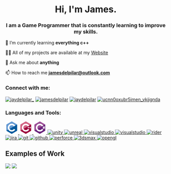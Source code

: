 <h1 align="center">Hi, I'm James.</h1>
<h3 align="center">I am a Game Programmer that is constantly learning to improve my skills.</h3>

 🌱 I’m currently learning **everything c++**

 👨‍💻 All of my projects are available at my [Website](https://jamesdelpilar.com/)

 💬 Ask me about **anything**

 📫 How to reach me **jamesdelpilar@outlook.com**

<h3 align="left">Connect with me:</h3>
<p align="left">
<a href="https://twitter.com/jaydelpilar_" target="blank"><img align="center" src="https://raw.githubusercontent.com/rahuldkjain/github-profile-readme-generator/master/src/images/icons/Social/twitter.svg" alt="jaydelpilar_" height="30" width="40" /></a>
<a href="https://linkedin.com/in/jamesdelpilar" target="blank"><img align="center" src="https://raw.githubusercontent.com/rahuldkjain/github-profile-readme-generator/master/src/images/icons/Social/linked-in-alt.svg" alt="jamesdelpilar" height="30" width="40" /></a>
<a href="https://instagram.com/jaydelpilar" target="blank"><img align="center" src="https://raw.githubusercontent.com/rahuldkjain/github-profile-readme-generator/master/src/images/icons/Social/instagram.svg" alt="jaydelpilar" height="30" width="40" /></a>
<a href="https://www.youtube.com/c/ucnn0oxubr5imen_vkjjgnda" target="blank"><img align="center" src="https://raw.githubusercontent.com/rahuldkjain/github-profile-readme-generator/master/src/images/icons/Social/youtube.svg" alt="ucnn0oxubr5imen_vkjjgnda" height="30" width="40" /></a>
</p>

<h3 align="left">Languages and Tools:</h3>
<p align="left"> <a href="https://www.cprogramming.com/" target="_blank" rel="noreferrer"> <img src="https://raw.githubusercontent.com/devicons/devicon/master/icons/c/c-original.svg" alt="c" width="40" height="40"/> </a> <a href="https://www.w3schools.com/cpp/" target="_blank" rel="noreferrer"> <img src="https://raw.githubusercontent.com/devicons/devicon/master/icons/cplusplus/cplusplus-original.svg" alt="cplusplus" width="40" height="40"/> </a> <a href="https://www.w3schools.com/cs/" target="_blank" rel="noreferrer"> <img src="https://raw.githubusercontent.com/devicons/devicon/master/icons/csharp/csharp-original.svg" alt="csharp" width="40" height="40"/> <a href="https://unity.com/" target="_blank" rel="noreferrer"> <img src="https://www.vectorlogo.zone/logos/unity3d/unity3d-icon.svg" alt="unity" width="40" height="40"/> 
</a> <a href="https://unrealengine.com/" target="_blank" rel="noreferrer"> <img src="https://raw.githubusercontent.com/kenangundogan/fontisto/036b7eca71aab1bef8e6a0518f7329f13ed62f6b/icons/svg/brand/unreal-engine.svg" alt="unreal" width="40" height="40"/> 
</a> <a href="https://visualstudio.microsoft.com/" target="_blank" rel="noreferrer"> <img src="https://visualstudio.microsoft.com/wp-content/uploads/2019/09/vs-code-responsive-01-1.png" alt="visualstudio" width="40" height="40"/> </a>
 </a> <a href="https://visualstudio.microsoft.com/" target="_blank" rel="noreferrer"> <img src="https://visualstudio.microsoft.com/wp-content/uploads/2021/10/Product-Icon.svg" alt="visualstudio" width="40" height="40"/>
</a> <a href="https://www.jetbrains.com/rider/" target="_blank" rel="noreferrer"> <img src="https://codeopinion.com/wp-content/uploads/2017/08/logo.png" alt="rider" width="40" height="40"/> 
</a> <a href="https://www.atlassian.com/software/jira" target="_blank" rel="noreferrer"> <img src="https://www.vectorlogo.zone/logos/atlassian_jira/atlassian_jira-icon.svg" alt="jira" width="40" height="40"/> </a> 
</a> <a href="https://git-scm.com/" target="_blank" rel="noreferrer"> <img src="https://www.vectorlogo.zone/logos/git-scm/git-scm-icon.svg" alt="git" width="40" height="40"/>
</a> <a href="https://github.com/" target="_blank" rel="noreferrer"> <img src="https://www.vectorlogo.zone/logos/github/github-icon.svg" alt="github" width="40" height="40"/> 
</a> <a href="https://www.perforce.com/" target="_blank" rel="noreferrer"> <img src="https://img.informer.com/icons_mac/png/128/437/437456.png" alt="perforce" width="40" height="40"/> 
</a> <a href="https://www.autodesk.ca/en/products/3ds-max/overview?term=1-YEAR&tab=subscription" target="_blank" rel="noreferrer"> <img src="https://knowledge.autodesk.com/sites/default/files/product-logo-sm/3ds-max-2017-badge-75x75.png" alt="3dsmax" width="40" height="40"/> 
</a>
</a> <a href="https://www.opengl.org/" target="_blank" rel="noreferrer"> <img src="https://www.opengl.org/img/opengl_logo.jpg" alt="opengl" width="40" height="40"/> 
</a>
</p>

## Examples of Work
<img src="https://media.giphy.com/media/Lh30T0CDNVwfnB86Nv/giphy.gif" width="512" >
<img src="https://media.giphy.com/media/qbrUY95Pc2E2S9UdHD/giphy.gif" width="512" >

